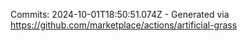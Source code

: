Commits: 2024-10-01T18:50:51.074Z - Generated via https://github.com/marketplace/actions/artificial-grass
<br>
